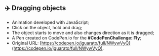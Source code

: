 ## ✈️ Dragging objects

* Animation developed with JavaScript;
* Click on the object, hold and drag;
* The object starts to move and also changes direction as it is dragged;
* A Pen created on CodePen.io for the <strong>#CodePenChallenge: Fly</strong>;
* Original URL: [https://codepen.io/jguarato/full/NWywVyQ](https://codepen.io/jguarato/full/NWywVyQ).
